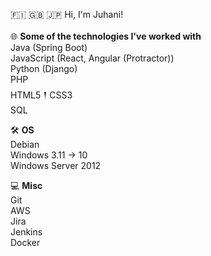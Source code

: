 🇫🇮   🇬🇧   🇯🇵 
Hi, I'm Juhani!<br/>  <br/>
🌐 **Some of the technologies I've worked with** <br/>
Java (Spring Boot)<br/>
JavaScript (React, Angular (Protractor))<br/>
Python (Django)<br/>
PHP<br/>
HTML5 𒑰 CSS3<br/>
SQL<br/>


🛠 **OS**<br/>
Debian <br/>
Windows 3.11 -> 10<br/>
Windows Server 2012<br/>


💻 **Misc**<br/>
Git<br/>
AWS<br/>
Jira<br/>
Jenkins<br/>
Docker<br/>
